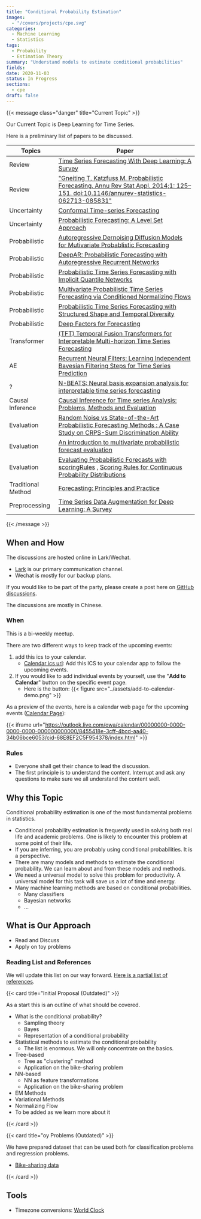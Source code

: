 ```yaml
---
title: "Conditional Probability Estimation"
images:
  - "/covers/projects/cpe.svg"
categories:
  - Machine Learning
  - Statistics
tags:
  - Probability
  - Estimation Theory
summary: "Understand models to estimate conditional probabilities"
fields:
date: 2020-11-03
status: In Progress
sections:
  - cpe
draft: false
---
```



{{< message class="danger" title="Current Topic" >}}

Our Current Topic is Deep Learning for Time Series.

Here is a preliminary list of papers to be discussed.

| Topics | Paper |
|-----|-----|
| Review | [Time Series Forecasting With Deep Learning: A Survey](https://arxiv.org/abs/2004.13408) |
| Review | ["Gneiting T, Katzfuss M. Probabilistic Forecasting. Annu Rev Stat Appl. 2014;1: 125–151. doi:10.1146/annurev-statistics-062713-085831"](https://www.annualreviews.org/doi/abs/10.1146/annurev-statistics-062713-085831) |
| Uncertainty | [Conformal Time-series Forecasting](https://proceedings.neurips.cc/paper/2021/hash/312f1ba2a72318edaaa995a67835fad5-Abstract.html) |
| Uncertainty | [Probabilistic Forecasting: A Level Set Approach](https://www.amazon.science/publications/probabilistic-forecasting-a-level-set-approach) |
| Probabilistic | [Autoregressive Dernoising Diffusion Models for Mutivariate Probablistic Forecasting](https://arxiv.org/abs/2101.12072) |
| Probabilistic | [DeepAR: Probabilistic Forecasting with Autoregressive Recurrent Networks](https://arxiv.org/abs/1704.04110) |
| Probabilistic | [Probabilistic Time Series Forecasting with Implicit Quantile Networks](https://arxiv.org/abs/2107.03743) |
| Probabilistic | [Multivariate Probabilistic Time Series Forecasting via Conditioned Normalizing Flows](https://arxiv.org/abs/2002.06103) |
| Probabilistic | [Probabilistic Time Series Forecasting with Structured Shape and Temporal Diversity](https://arxiv.org/abs/2010.07349) |
| Probabilistic | [Deep Factors for Forecasting](https://arxiv.org/abs/1905.12417) |
| Transformer | [(TFT) Temporal Fusion Transformers for Interpretable Multi-horizon Time Series Forecasting](https://arxiv.org/abs/1912.09363) |
| AE | [Recurrent Neural Filters: Learning Independent Bayesian Filtering Steps for Time Series Prediction](https://arxiv.org/abs/1901.08096) |
| ? | [N-BEATS: Neural basis expansion analysis for interpretable time series forecasting](https://arxiv.org/abs/1905.10437) |
| Causal Inference | [Causal Inference for Time series Analysis: Problems, Methods and Evaluation](https://arxiv.org/abs/2102.05829) |
| Evaluation | [Random Noise vs State-of-the-Art Probabilistic Forecasting Methods : A Case Study on CRPS-Sum Discrimination Ability](https://arxiv.org/abs/2201.08671) |
| Evaluation | [An introduction to multivariate probabilistic forecast evaluation](https://www.sciencedirect.com/science/article/pii/S2666546821000124) |
| Evaluation | [Evaluating Probabilistic Forecasts with scoringRules](https://www.jstatsoft.org/article/view/v090i12) , [Scoring Rules for Continuous Probability Distributions](https://www.jstor.org/stable/2629907) |
| Traditional Method | [Forecasting: Principles and Practice](https://otexts.com/fpp2/) |
| Preprocessing | [Time Series Data Augmentation for Deep Learning: A Survey](https://arxiv.org/abs/2002.12478) |


{{< /message >}}


## When and How

The discussions are hosted online in Lark/Wechat.

- [Lark](https://www.feishu.cn/) is our primary communication channel.
- Wechat is mostly for our backup plans.

If you would like to be part of the party, please create a post here on [GitHub discussions](https://github.com/neuronstar/seminar-discussions/discussions/categories/papers-please).

The discussions are mostly in Chinese.

### When

This is a bi-weekly meetup.

There are two different ways to keep track of the upcoming events:

1. add this ics to your calendar.
   - [Calendar ics url](https://outlook.live.com/owa/calendar/00000000-0000-0000-0000-000000000000/8455418e-3cff-4bcd-aa40-34b06bce6053/cid-68E8EF2C5F954378/calendar.ics): Add this ICS to your calendar app to follow the upcoming events.
2. If you would like to add individual events by yourself, use the "**Add to Calendar**" button on the specific event page.
   - Here is the button: {{< figure src="../assets/add-to-calendar-demo.png" >}}



As a preview of the events, here is a calendar web page for the upcoming events ([Calendar Page](https://outlook.live.com/owa/calendar/00000000-0000-0000-0000-000000000000/8455418e-3cff-4bcd-aa40-34b06bce6053/cid-68E8EF2C5F954378/index.html)):


{{< iframe url="https://outlook.live.com/owa/calendar/00000000-0000-0000-0000-000000000000/8455418e-3cff-4bcd-aa40-34b06bce6053/cid-68E8EF2C5F954378/index.html" >}}



### Rules

- Everyone shall get their chance to lead the discussion.
- The first principle is to understand the content. Interrupt and ask any questions to make sure we all understand the content well.



## Why this Topic

Conditional probability estimation is one of the most fundamental problems in statistics.

- Conditional probability estimation is frequently used in solving both real life and academic problems. One is likely to encounter this problem at some point of their life.
- If you are inferring, you are probably using conditional probabilities. It is a perspective.
- There are many models and methods to estimate the conditional probability. We can learn about and from these models and methods.
- We need a universal model to solve this problem for productivity. A universal model for this task will save us a lot of time and energy.
- Many machine learning methods are based on conditional probabilities.
  - Many classifiers
  - Bayesian networks
  - ...


## What is Our Approach

- Read and Discuss
- Apply on toy problems


### Reading List and References

We will update this list on our way forward. [Here is a partial list of references](/cpe/00.references/).

{{< card title="Initial Proposal (Outdated)" >}}

As a start this is an outline of what should be covered.

- What is the conditional probability?
  - Sampling theory
  - Bayes
  - Representation of a conditional probability
- Statistical methods to estimate the conditional probability
  - The list is enormous. We will only concentrate on the basics.
- Tree-based
  - Tree as "clustering" method
  - Application on the bike-sharing problem
- NN-based
  - NN as feature transformations
  - Application on the bike-sharing problem
- EM Methods
- Variational Methods
- Normalizing Flow
- To be added as we learn more about it

{{< /card >}}


{{< card title="oy Problems (Outdated)" >}}

We have prepared dataset that can be used both for classification problems and regression problems.

- [Bike-sharing data](https://1drv.ms/u/s!AtL-RuK9jxYZaxakx4KhPPbBR50?e=8EQxtg)

{{< /card >}}


## Tools

- Timezone conversions: [World Clock](https://www.worldtimebuddy.com/?qm=1&lid=1816670,12,5,8&h=12&date=2021-9-4&sln=14.5-16&hf=0)

